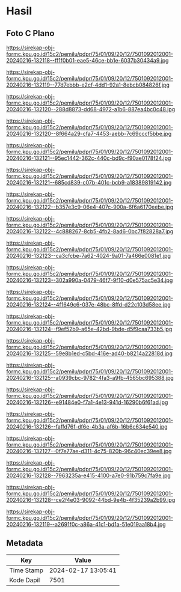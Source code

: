 # Hasil

## Foto C Plano

https://sirekap-obj-formc.kpu.go.id/15c2/pemilu/pdpr/75/01/09/20/12/7501092012001-20240216-132118--ff1f0b01-eae5-46ce-bb1e-6037b30434a9.jpg

https://sirekap-obj-formc.kpu.go.id/15c2/pemilu/pdpr/75/01/09/20/12/7501092012001-20240216-132119--77d7ebbb-e2cf-4dd1-92a1-8ebcb084826f.jpg

https://sirekap-obj-formc.kpu.go.id/15c2/pemilu/pdpr/75/01/09/20/12/7501092012001-20240216-132120--288d8873-dd68-4972-a1b6-887ea4bc0c48.jpg

https://sirekap-obj-formc.kpu.go.id/15c2/pemilu/pdpr/75/01/09/20/12/7501092012001-20240216-132120--8f664a29-cfa7-4453-aebb-7c69cccf5bbe.jpg

https://sirekap-obj-formc.kpu.go.id/15c2/pemilu/pdpr/75/01/09/20/12/7501092012001-20240216-132121--95ec1442-362c-440c-bd9c-f90ae0178f24.jpg

https://sirekap-obj-formc.kpu.go.id/15c2/pemilu/pdpr/75/01/09/20/12/7501092012001-20240216-132121--685cd839-c07b-401c-bcb9-a18389819142.jpg

https://sirekap-obj-formc.kpu.go.id/15c2/pemilu/pdpr/75/01/09/20/12/7501092012001-20240216-132122--b357e3c9-06e4-407c-900a-6f6a6170eebe.jpg

https://sirekap-obj-formc.kpu.go.id/15c2/pemilu/pdpr/75/01/09/20/12/7501092012001-20240216-132122--4c888267-8cb5-4fb2-8ad6-0bc7f82828a7.jpg

https://sirekap-obj-formc.kpu.go.id/15c2/pemilu/pdpr/75/01/09/20/12/7501092012001-20240216-132123--ca3cfcbe-7a62-4024-9a01-7a466e0081e1.jpg

https://sirekap-obj-formc.kpu.go.id/15c2/pemilu/pdpr/75/01/09/20/12/7501092012001-20240216-132123--302a990a-0479-46f7-9f10-d0e575ac5e34.jpg

https://sirekap-obj-formc.kpu.go.id/15c2/pemilu/pdpr/75/01/09/20/12/7501092012001-20240216-132124--4f1649c6-037e-48bc-8ffd-d22c103d58ee.jpg

https://sirekap-obj-formc.kpu.go.id/15c2/pemilu/pdpr/75/01/09/20/12/7501092012001-20240216-132124--f9ef52b9-a65e-42bd-9bde-d5f9caa733b5.jpg

https://sirekap-obj-formc.kpu.go.id/15c2/pemilu/pdpr/75/01/09/20/12/7501092012001-20240216-132125--59e8b1ed-c5bd-416e-ad40-b8214a22818d.jpg

https://sirekap-obj-formc.kpu.go.id/15c2/pemilu/pdpr/75/01/09/20/12/7501092012001-20240216-132125--a0939cbc-9782-4fa3-a9fb-4565bc695388.jpg

https://sirekap-obj-formc.kpu.go.id/15c2/pemilu/pdpr/75/01/09/20/12/7501092012001-20240216-132126--e91484e0-f7a1-4e13-941d-16290b6f61ad.jpg

https://sirekap-obj-formc.kpu.go.id/15c2/pemilu/pdpr/75/01/09/20/12/7501092012001-20240216-132126--faffd76f-df6e-4b3a-af6b-16b6c634e540.jpg

https://sirekap-obj-formc.kpu.go.id/15c2/pemilu/pdpr/75/01/09/20/12/7501092012001-20240216-132127--0f7e77ae-d311-4c75-820b-96c40ec39ee8.jpg

https://sirekap-obj-formc.kpu.go.id/15c2/pemilu/pdpr/75/01/09/20/12/7501092012001-20240216-132128--7963235a-e415-4100-a7e0-91b759c7fa9e.jpg

https://sirekap-obj-formc.kpu.go.id/15c2/pemilu/pdpr/75/01/09/20/12/7501092012001-20240216-132128--ce2f4e03-9092-44bd-9e4b-4f35239a2b99.jpg

https://sirekap-obj-formc.kpu.go.id/15c2/pemilu/pdpr/75/01/09/20/12/7501092012001-20240216-132119--a2691f0c-a86a-41c1-bd1a-51e019aa18b4.jpg


## Metadata

| Key        | Value               |
| ---------- | ------------------- |
| Time Stamp | 2024-02-17 13:05:41 |
| Kode Dapil | 7501                |



